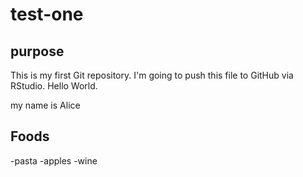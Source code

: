 # test-one

## purpose

This is my first Git repository. I'm going to push this file to GitHub via RStudio. Hello World.


my name is Alice

## Foods

-pasta
-apples
-wine